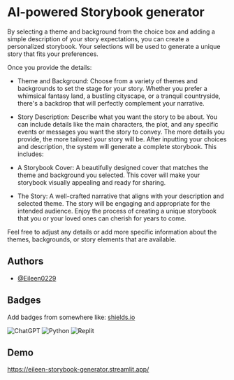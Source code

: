 
# AI-powered Storybook generator
By selecting a theme and background from the choice box and adding a simple description of your story expectations, you can create a personalized storybook. Your selections will be used to generate a unique story that fits your preferences.

Once you provide the details:

- Theme and Background: Choose from a variety of themes and backgrounds to set the stage for your story. Whether you prefer a whimsical fantasy land, a bustling cityscape, or a tranquil countryside, there's a backdrop that will perfectly complement your narrative.
- Story Description: Describe what you want the story to be about. You can include details like the main characters, the plot, and any specific events or messages you want the story to convey. The more details you provide, the more tailored your story will be.
After inputting your choices and description, the system will generate a complete storybook. This includes:

- A Storybook Cover: A beautifully designed cover that matches the theme and background you selected. This cover will make your storybook visually appealing and ready for sharing.
- The Story: A well-crafted narrative that aligns with your description and selected theme. The story will be engaging and appropriate for the intended audience.
Enjoy the process of creating a unique storybook that you or your loved ones can cherish for years to come.

Feel free to adjust any details or add more specific information about the themes, backgrounds, or story elements that are available.


## Authors

- [@Eileen0229](https://github.com/Eileen0229)


## Badges

Add badges from somewhere like: [shields.io](https://shields.io/)

![ChatGPT](https://img.shields.io/badge/chatGPT-74aa9c?style=for-the-badge&logo=openai&logoColor=white)
![Python](https://img.shields.io/badge/python-3670A0?style=for-the-badge&logo=python&logoColor=ffdd54)
![Replit](https://img.shields.io/badge/Replit-DD1200?style=for-the-badge&logo=Replit&logoColor=white)


## Demo

https://eileen-storybook-generator.streamlit.app/
